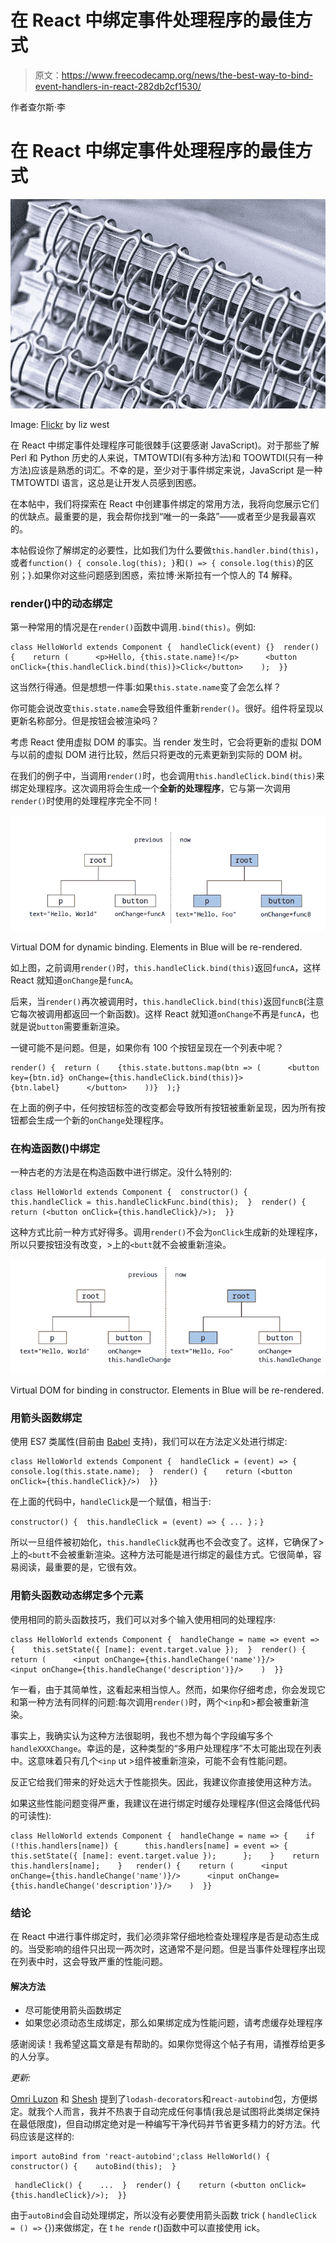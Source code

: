 # 在 React 中绑定事件处理程序的最佳方式

> 原文：<https://www.freecodecamp.org/news/the-best-way-to-bind-event-handlers-in-react-282db2cf1530/>

作者查尔斯·李

# 在 React 中绑定事件处理程序的最佳方式

![mfAwHg-pm-FWwzG58t-i6Zd4XUNjp3J-sPcD](img/a343d451eca49e5f5a17bb6774c31261.png)

Image: [Flickr](https://www.flickr.com/photos/calliope/4079232480/) by liz west

在 React 中绑定事件处理程序可能很棘手(这要感谢 JavaScript)。对于那些了解 Perl 和 Python 历史的人来说，TMTOWTDI(有多种方法)和 TOOWTDI(只有一种方法)应该是熟悉的词汇。不幸的是，至少对于事件绑定来说，JavaScript 是一种 TMTOWTDI 语言，这总是让开发人员感到困惑。

在本帖中，我们将探索在 React 中创建事件绑定的常用方法，我将向您展示它们的优缺点。最重要的是，我会帮你找到“唯一的一条路”——或者至少是我最喜欢的。

本帖假设你了解绑定的必要性，比如我们为什么要做`this.handler.bind(this)`，或者`function() { console.log(this); }`和`() => { console.log(this)`的区别；}.如果你对这些问题感到困惑，索拉博·米斯拉有一个惊人的 T4 解释。

### render()中的动态绑定

第一种常用的情况是在`render()`函数中调用`.bind(this)`。例如:

```
class HelloWorld extends Component {  handleClick(event) {}  render() {    return (      <p>Hello, {this.state.name}!</p>      <button onClick={this.handleClick.bind(this)}>Click</button>    );  }}
```

这当然行得通。但是想想一件事:如果`this.state.name`变了会怎么样？

你可能会说改变`this.state.name`会导致组件重新`render()`。很好。组件将呈现以更新名称部分。但是按钮会被渲染吗？

考虑 React 使用虚拟 DOM 的事实。当 render 发生时，它会将更新的虚拟 DOM 与以前的虚拟 DOM 进行比较，然后只将更改的元素更新到实际的 DOM 树。

在我们的例子中，当调用`render()`时，也会调用`this.handleClick.bind(this)`来绑定处理程序。这次调用将会生成一个**全新的处理程序**，它与第一次调用`render()`时使用的处理程序完全不同！

![u0GzKJdrXoomFQqomNjOV3UecQV8tHrTj9UM](img/8a0691ec9690cd8ea56094033cf10544.png)

Virtual DOM for dynamic binding. Elements in Blue will be re-rendered.

如上图，之前调用`render()`时，`this.handleClick.bind(this)`返回`funcA`，这样 React 就知道`onChange`是`funcA`。

后来，当`render()`再次被调用时，`this.handleClick.bind(this)`返回`funcB`(注意它每次被调用都返回一个新函数)。这样 React 就知道`onChange`不再是`funcA`，也就是说`button`需要重新渲染。

一键可能不是问题。但是，如果你有 100 个按钮呈现在一个列表中呢？

```
render() {  return (    {this.state.buttons.map(btn => (      <button key={btn.id} onChange={this.handleClick.bind(this)}>        {btn.label}      </button>    ))}  );}
```

在上面的例子中，任何按钮标签的改变都会导致所有按钮被重新呈现，因为所有按钮都会生成一个新的`onChange`处理程序。

### 在构造函数()中绑定

一种古老的方法是在构造函数中进行绑定。没什么特别的:

```
class HelloWorld extends Component {  constructor() {    this.handleClick = this.handleClickFunc.bind(this);  }  render() {    return (<button onClick={this.handleClick}/>);  }}
```

这种方式比前一种方式好得多。调用`render()`不会为`onClick`生成新的处理程序，所以只要按钮没有改变，>上的`<butt`就不会被重新渲染。

![iTs98nwnYdvxE2fFoO5N1Rzcg-u-cD7LL9g1](img/8cc83062b51ad5c7251870248fd7cfe1.png)

Virtual DOM for binding in constructor. Elements in Blue will be re-rendered.

### 用箭头函数绑定

使用 ES7 类属性(目前由 [Babel](https://babeljs.io/docs/plugins/transform-class-properties/) 支持)，我们可以在方法定义处进行绑定:

```
class HelloWorld extends Component {  handleClick = (event) => {    console.log(this.state.name);  }  render() {    return (<button onClick={this.handleClick}/>)  }}
```

在上面的代码中，`handleClick`是一个赋值，相当于:

```
constructor() {  this.handleClick = (event) => { ... }；}
```

所以一旦组件被初始化，`this.handleClick`就再也不会改变了。这样，它确保了>上的`<butt`不会被重新渲染。这种方法可能是进行绑定的最佳方式。它很简单，容易阅读，最重要的是，它很有效。

### 用箭头函数动态绑定多个元素

使用相同的箭头函数技巧，我们可以对多个输入使用相同的处理程序:

```
class HelloWorld extends Component {  handleChange = name => event => {    this.setState({ [name]: event.target.value });  }  render() {    return (      <input onChange={this.handleChange('name')}/>      <input onChange={this.handleChange('description')}/>    )  }}
```

乍一看，由于其简单性，这看起来相当惊人。然而，如果你仔细考虑，你会发现它和第一种方法有同样的问题:每次调用`render()`时，两个`<inp`和>都会被重新渲染。

事实上，我确实认为这种方法很聪明，我也不想为每个字段编写多个`handleXXXChange`。幸运的是，这种类型的“多用户处理程序”不太可能出现在列表中。这意味着只有几个`<inp` ut >组件被重新渲染，可能不会有性能问题。

反正它给我们带来的好处远大于性能损失。因此，我建议你直接使用这种方法。

如果这些性能问题变得严重，我建议在进行绑定时缓存处理程序(但这会降低代码的可读性):

```
class HelloWorld extends Component {  handleChange = name => {    if (!this.handlers[name]) {      this.handlers[name] = event => {        this.setState({ [name]: event.target.value });      };    }    return this.handlers[name];    }   render() {    return (      <input onChange={this.handleChange('name')}/>      <input onChange={this.handleChange('description')}/>    )  }}
```

### 结论

在 React 中进行事件绑定时，我们必须非常仔细地检查处理程序是否是动态生成的。当受影响的组件只出现一两次时，这通常不是问题。但是当事件处理程序出现在列表中时，这会导致严重的性能问题。

#### 解决方法

*   尽可能使用箭头函数绑定
*   如果您必须动态生成绑定，那么如果绑定成为性能问题，请考虑缓存处理程序

感谢阅读！我希望这篇文章是有帮助的。如果你觉得这个帖子有用，请推荐给更多的人分享。

*更新:*

[Omri Luzon](https://www.freecodecamp.org/news/the-best-way-to-bind-event-handlers-in-react-282db2cf1530/undefined) 和 [Shesh](https://www.freecodecamp.org/news/the-best-way-to-bind-event-handlers-in-react-282db2cf1530/undefined) 提到了`lodash-decorators`和`react-autobind`包，方便绑定。就我个人而言，我并不热衷于自动完成任何事情(我总是试图将此类绑定保持在最低限度)，但自动绑定绝对是一种编写干净代码并节省更多精力的好方法。代码应该是这样的:

```
import autoBind from 'react-autobind';class HelloWorld() {  constructor() {    autoBind(this);  }
```

```
 handleClick() {    ...  }  render() {    return (<button onClick={this.handleClick}/>);  }}
```

由于`autoBind`会自动处理绑定，所以没有必要使用箭头函数 trick ( `handleClick = () =>` {})来做绑定，在 t `he rende` r()函数中可以直接使用 ick。